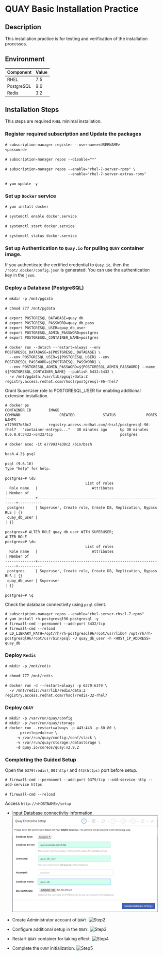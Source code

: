 # QUAY Basic Installation Practice

## Description 
This installation practice is for testing and verification of the installation processes.

## Environment

Component | Value 
-|-
RHEL | 7.5
PostgreSQL | 9.6
Redis | 3.2


## Installation Steps

This steps are required `RHEL` minimal installation.

### Register required subscription and Update the packages

~~~
# subscription-manager register --username=<USERNAME>
<password>

# subscription-manager repos --disable="*"

# subscription-manager repos --enable="rhel-7-server-rpms" \
                             --enable="rhel-7-server-extras-rpms"
                             
# yum update -y
~~~

### Set up `Docker` service

~~~
# yum install docker

# systemctl enable docker.service

# systemctl start docker.service

# systemctl status docker.service
~~~

### Set up Authentication to `Quay.io` for pulling `QUAY` container image.

If you authenticate the certified credential to `Quay.io`, then the `/root/.docker/config.json` is generated. You can use the authentication key in the `json`.


### Deploy a Database (PostgreSQL)

~~~
# mkdir -p /mnt/pgdata

# chmod 777 /mnt/pgdata

# export POSTGRESQL_DATABASE=quay_db
# export POSTGRESQL_PASSWORD=quay_db_pass
# export POSTGRESQL_USER=quay_db_user
# export POSTGRESQL_ADMIN_PASSWORD=postgres
# export POSTGRESQL_CONTAINER_NAME=postgres

# docker run --detach --restart=always --env POSTGRESQL_DATABASE=${POSTGRESQL_DATABASE} \
  --env POSTGRESQL_USER=${POSTGRESQL_USER} --env POSTGRESQL_PASSWORD=${POSTGRESQL_PASSWORD} \
  --env POSTGRESQL_ADMIN_PASSWORD=${POSTGRESQL_ADMIN_PASSWORD} --name ${POSTGRESQL_CONTAINER_NAME} --publish 5432:5432 \
  -v /mnt/pgdata:/var/lib/pgsql/data:Z registry.access.redhat.com/rhscl/postgresql-96-rhel7
~~~

Grant SuperUser role to POSTGRESQL_USER for enabling additional extension installation.
~~~
# docker ps
CONTAINER ID        IMAGE                                                  COMMAND                  CREATED             STATUS              PORTS                                                NAMES
e779937e30c2        registry.access.redhat.com/rhscl/postgresql-96-rhel7   "container-entrypo..."   30 minutes ago      Up 30 minutes       0.0.0.0:5432->5432/tcp                               postgres

# docker exec -it e779937e30c2 /bin/bash

bash-4.2$ psql 

psql (9.6.10)
Type "help" for help.

postgres=# \du
                                     List of roles
  Role name   |                         Attributes                         | Member of 
--------------+------------------------------------------------------------+-----------
 postgres     | Superuser, Create role, Create DB, Replication, Bypass RLS | {}
 quay_db_user |                                                            | {}
 
postgres=# ALTER ROLE quay_db_user WITH SUPERUSER;
ALTER ROLE
postgres=# \du
                                     List of roles
  Role name   |                         Attributes                         | Member of 
--------------+------------------------------------------------------------+-----------
 postgres     | Superuser, Create role, Create DB, Replication, Bypass RLS | {}
 quay_db_user | Superuser                                                  | {}

postgres=# \q
~~~

Check the database connectivity using `psql` client.
~~~
# subscription-manager repos --enable="rhel-server-rhscl-7-rpms"
# yum install rh-postgresql96-postgresql -y
# firewall-cmd --permanent --add-port 5432/tcp
# firewall-cmd --reload
# LD_LIBRARY_PATH=/opt/rh/rh-postgresql96/root/usr/lib64 /opt/rh/rh-postgresql96/root/usr/bin/psql -U quay_db_user -h <HOST_IP_ADDRESS> quay_db
~~~

### Deploy `Redis`

~~~
# mkdir -p /mnt/redis

# chmod 777 /mnt/redis

# docker run -d --restart=always -p 6379:6379 \
  -v /mnt/redis:/var/lib/redis/data:Z registry.access.redhat.com/rhscl/redis-32-rhel7
~~~

### Deploy `QUAY`
~~~
# mkdir -p /var/run/quay/config
# mkdir -p /var/run/quay/storage
# docker run --restart=always -p 443:443 -p 80:80 \
     --privileged=true \
     -v /var/run/quay/config:/conf/stack \
     -v /var/run/quay/storage:/datastorage \
     -d quay.io/coreos/quay:v2.9.2
~~~

### Completing the Guided Setup

Open the `6379(redis)`, `80(http)` and `443(https)` port before setup.

~~~
# firewall-cmd --permanent --add-port 6379/tcp --add-service http --add-service https

# firewall-cmd --reload
~~~

Access `http://<HOSTNAME>/setup`

- Input Database connectivity information.
![Step1](https://github.com/bysnupy/blog/blob/master/quay/images/quay_guided_setup1.png)

- Create Administrator account of `QUAY`.
![Step2](https://github.com/bysnupy/blog/blob/master/quay/images/quay_guided_step2.png)

- Configure additional setup in the `QUAY`.
![Step3](https://github.com/bysnupy/blog/blob/master/quay/images/quay_guided_step3.png)

- Restart `QUAY` container for taking effect.
![Step4](https://github.com/bysnupy/blog/blob/master/quay/images/quay_guided_step4.png)

- Complete the `QUAY` initialization.
![Step5](https://github.com/bysnupy/blog/blob/master/quay/images/quay_guided_step5.png)
